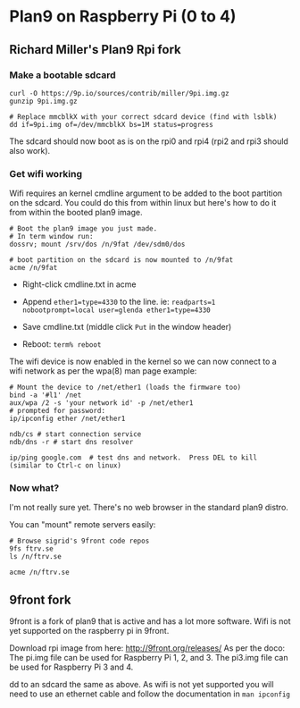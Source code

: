 # Plan9 on Raspberry Pi (0 to 4)

## Richard Miller's Plan9 Rpi fork

### Make a bootable sdcard

```
curl -O https://9p.io/sources/contrib/miller/9pi.img.gz
gunzip 9pi.img.gz

# Replace mmcblkX with your correct sdcard device (find with lsblk)
dd if=9pi.img of=/dev/mmcblkX bs=1M status=progress
```


The sdcard should now boot as is on the rpi0 and rpi4 (rpi2 and rpi3 should also work).


### Get wifi working

Wifi requires an kernel cmdline argument to be added to the boot partition on the sdcard.
You could do this from within linux but here's how to do it from within the booted plan9 image.

```
# Boot the plan9 image you just made.
# In term window run:
dossrv; mount /srv/dos /n/9fat /dev/sdm0/dos

# boot partition on the sdcard is now mounted to /n/9fat
acme /n/9fat
```

* Right-click cmdline.txt in acme
* Append `ether1=type=4330` to the line.  ie:
`readparts=1 nobootprompt=local user=glenda ether1=type=4330`

* Save cmdline.txt (middle click `Put` in the window header)
* Reboot: `term% reboot`

The wifi device is now enabled in the kernel so we can now connect to a wifi network as per the wpa(8) man page example:

```
# Mount the device to /net/ether1 (loads the firmware too)
bind -a '#l1' /net
aux/wpa /2 -s 'your network id' -p /net/ether1
# prompted for password:
ip/ipconfig ether /net/ether1

ndb/cs # start connection service
ndb/dns -r # start dns resolver

ip/ping google.com  # test dns and network.  Press DEL to kill (similar to Ctrl-c on linux)
```

### Now what?

I'm not really sure yet.  There's no web browser in the standard plan9 distro.

You can "mount" remote servers easily:
```
# Browse sigrid's 9front code repos
9fs ftrv.se
ls /n/ftrv.se

acme /n/ftrv.se
```


## 9front fork

9front is a fork of plan9 that is active and has a lot more software. Wifi is not yet supported on the raspberry pi in 9front.

Download rpi image from here:
http://9front.org/releases/
As per the doco: The pi.img file can be used for Raspberry Pi 1, 2, and 3. The pi3.img file can be used for Raspberry Pi 3 and 4.

dd to an sdcard the same as above.
As wifi is not yet supported you will need to use an ethernet cable and follow the documentation in `man ipconfig`
